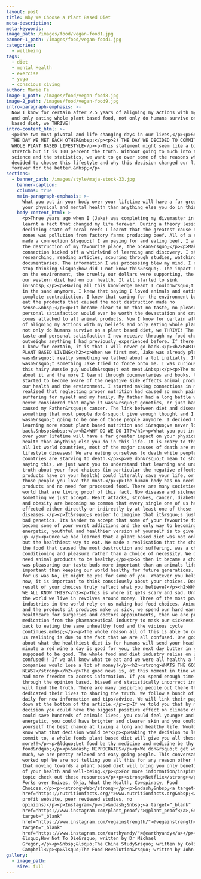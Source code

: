 ```yaml
---
layout: post
title: Why We Choose a Plant Based Diet
meta-description:
meta-keywords:
image_path: /images/food/vegan-food1.jpg
banner-1_path: /images/food/vegan-food1.jpg
categories:
  - wellbeing
tags:
  - diet
  - mental Health
  - exercise
  - yoga
  - conscious civing
author: Marie Fe
image-1_path: /images/food/vegan-food8.jpg
image-2_path: /images/food/vegan-food9.jpg
intro-paragraph-emphasis: >-
  Now I know for certain after 2.5 years of aligning my actions with my beliefs
  and only eating whole plant based food, not only do humans survive on a plant
  based diet, we THRIVE!
intro-content_html: >-
  <p>The two most pivotal and life changing days in our lives,</p><p>&nbsp;1)
  THE DAY WE MET EACH OTHER&nbsp;</p><p>2) THE DAY WE DECIDED TO COMMIT TO A
  WHOLE PLANT BASED LIFESTYLE</p><p>This statement might seem like a bit of a
  stretch but it is 100 percent the truth. Without going to much into the
  science and the statistics, we want to go over some of the reasons why we
  decided to choose this lifestyle and why this decision changed our lives
  forever for the better.&nbsp;</p>
sections:
  - banner_path: /images/style/maja-stock-33.jpg
    banner-caption:
    columns: true
    main-paragraph-emphasis: >-
      What you put in your body over your lifetime will have a far greater impact on
      your physical and mental health than anything else you do in this life
    body-content_html: >-
      <p>Three years ago when I (Jake) was completing my divemaster in Honduras I
      learnt a fact that changed my life forever. During a theory lesson about the
      declining state of coral reefs I learnt that the greatest cause of ocean dead
      zones was pollution from factory farms producing beef. All of a sudden my mind
      made a connection &lsquo;if I am paying for and eating beef, I am paying for
      the destruction of my favourite place, the ocean&rsquo;</p><p>Making this
      connection kicked off a whirlwind of learning and discovery. I started
      researching, reading articles, scouring through studies, watching
      documentaries. The information I was processing blew my mind. I couldn&rsquo;t
      stop thinking &lsquo;how did I not know this&rsquo;. The impact our diet had
      on the environment, the cruelty our dollars were supporting, the implications
      our western diet had on our health. It all started to sink
      in!&nbsp;</p><p>Having all this knowledge meant I couldn&rsquo;t keep my head
      in the sand anymore. I knew that saying I loved animals and eating them was a
      complete contradiction. I knew that caring for the environment but choosing to
      eat the products that caused the most destruction made no
      sense.&nbsp;</p><p>It became clear to me that no taste, no pleasure, no
      personal satisfaction would ever be worth the devastation and cruelty that
      comes attached to all animal products. Now I know for certain after 2.5 years
      of aligning my actions with my beliefs and only eating whole plant based food,
      not only do humans survive on a plant based diet, we THRIVE! The pleasure,
      taste and personal satisfaction I now receive through my food choices far
      outweighs anything I had previously experienced before. If there is one thing
      I know for certain, it is that I will never go back.</p><h2>MARIE'S JOURNEY TO
      PLANT BASED LIVING</h2><p>When we first met, Jake was already plant-based. It
      wasn&rsquo;t really something we talked about a lot initially. It definitely
      wasn&rsquo;t something Jake tried to force onto me. I was curious as to why
      this hairy Aussie guy wouldn&rsquo;t eat meat.&nbsp;</p><p>The more we talked
      about it and the more I learnt through documentaries and books, the more I
      started to become aware of the negative side effects animal products have on
      our health and the environment. I started making connections in my own life, I
      realised that neglecting proper nutrition had caused so much pain and
      suffering for myself and my family. My father had a long battle with cancer. I
      never considered that maybe it wasn&rsquo;t genetics, or just bad luck that
      caused my Father&rsquo;s cancer. The link between diet and disease is
      something that most people don&rsquo;t give enough thought and I decided I
      wasn&rsquo;t going to be one of those people anymore. I decided to commit to
      learning more about plant based nutrition and i&rsquo;ve never looked
      back.&nbsp;&nbsp;</p><h2>WHY DO WE DO IT?</h2><p>What you put in your body
      over your lifetime will have a far greater impact on your physical and mental
      health than anything else you do in this life. It is crazy to think that in
      all 1st world countries, most of the major causes of death are related to
      lifestyle diseases! We are eating ourselves to death while people in 3rd world
      countries are starving to death.</p><p>We don&rsquo;t mean to shock you by
      saying this, we just want you to understand that learning and uncovering the
      truth about your food choices (in particular the negative effects animal
      products have on your health) could literally save your life, or the lives of
      those people you love the most.</p><p>The human body has no need for animal
      products and no need for processed food. There are many societies around the
      world that are living proof of this fact. Now disease and sickness has become
      something we just accept. Heart attacks, strokes, cancer, diabetes, depression
      and obesity are becoming so common that every single one of us has been
      effected either directly or indirectly by at least one of these
      diseases.</p><p>It&rsquo;s easier to imagine that it&rsquo;s just luck, or its
      bad genetics. Its harder to accept that some of your favourite foods have
      become some of your worst addictions and the only way to becoming a more
      energetic, youthful and healthier version of yourself is to give them
      up.</p><p>Once we had learned that a plant based diet was not only healthy,
      but the healthiest way to eat. We made a realisation that the choice to eat
      the food that caused the most destruction and suffering, was a choice of
      conditioning and pleasure rather than a choice of necessity. We didn&rsquo;t
      need animal products to be healthy.</p><p>So then it became a choice for us,
      was pleasuring our taste buds more important than an animals life or more
      important than keeping our world healthy for future generations. The answer
      for us was No, it might be yes for some of you. Whatever you believe right
      now, it is important to think consciously about your choices. Does the end
      result of your choices truly reflect what you believe?</p><h2>WHY DON&rsquo;T
      WE ALL KNOW THIS?</h2><p>This is where it gets scary and sad. Unfortunately
      the world we live in revolves around money. Three of the most powerful
      industries in the world rely on us making bad food choices. Animal agriculture
      and the products it produces make us sick, we spend our hard earned money on
      healthcare for surgeries and doctors appointments, then we are prescribed
      medication from the pharmaceutical industry to mask our sickness. Then we go
      back to eating the same unhealthy food and the vicious cycle
      continues.&nbsp;</p><p>The whole reason all of this is able to occur without
      us realising is due to the fact that we are all confused. One google search
      about what the healthiest diet is for humans will send your head spinning. One
      minute a red wine a day is good for you, the next day butter in your coffee is
      supposed to be good. The whole food and diet industry relies on us being
      confused!! If we all knew what to eat and we were all healthy a lot of
      companies would lose a lot of money!</p><h2><strong>WHATS THE GOOD
      NEWS?</strong></h2><p>The good news is, at this moment in time we have never
      had more freedom to access information. If you spend enough time sifting
      through the opinion based, biased and statistically incorrect information, you
      will find the truth. There are many inspiring people out there that have
      dedicated their lives to sharing the truth. We follow a bunch of these people
      daily for new information and tips/advice. We will link their pages/websites
      down at the bottom of the article.</p><p>If we told you that by making one
      decision you could have the biggest positive effect on climate change, you
      could save hundreds of animals lives, you could feel younger and more
      energetic, you could have brighter and clearer skin and you could give
      yourself the best chance at living a long and healthy life. Would you want to
      know what that decision would be?</p><p>Making the decision to learn about and
      commit to, a whole foods plant based diet will give you all these things and
      more!!</p><p>&ldquo;Let food be thy medicine and medicine be thy
      food&rdquo;</p><p>&mdash; HIPPOCRATES</p><p>We don&rsquo;t get worked up about
      much, we are pretty relaxed and easy going people. This conversation gets us
      worked up! We are not telling you all this for any reason other than we know
      that moving towards a plant based diet will bring you only benefits in terms
      of your health and well-being.</p><p>For more information/inspiration on this
      topic check out these resources</p><p><strong>Netflix</strong></p><p>&ndash;
      Forks over Knives, Okja, What the Health, Cowspiracy, Food
      Choices.</p><p><strong>Web</strong></p><p>&ndash;&nbsp;<a target="_blank"
      href="https://nutritionfacts.org/">www.nutritionfacts.org&nbsp;</a>(non for
      profit website, peer reviewed studies, no
      opinions)</p><p>Instagram</p><p>&ndash;&nbsp;<a target="_blank"
      href="https://www.instagram.com/plant_proof/">@plant_proof</a>,&nbsp;<a
      target="_blank"
      href="https://www.instagram.com/vegainstrength/">@vegainstrength</a>,&nbsp;<a
      target="_blank"
      href="https://www.instagram.com/earthyandy/">@earthyandy</a></p><p><strong>Books</strong></p><p>&ndash;
      &lsquo;How Not To Die&rsquo; written by Dr Michael
      Gregor,</p><p>&nbsp;&lsquo;The China Study&rsquo; written by Colin T
      Campbell</p><p>&lsquo;The Food Revolution&rsquo; written by John Robbins</p>
gallery:
  - image_path:
    size: full
---
```

